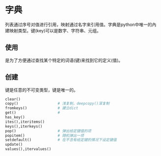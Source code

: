 # 字典
列表通过序号对值进行引用，映射通过名字来引用值。字典是python中唯一的內建映射类型。键(key)可以是数字、字符串、元组。

## 使用
是为了方便通过查找某个特定的词语(键)来找到它的定义(值)。

## 创建
键是任意的不可变类型，键是唯一的。
```python
clear()
copy()                  # 浅复制，deepcopy()深复制
fromkeys()              # 建立dict
get()                   #
has_key()
ites(),iteritems()
keys(),iterkeys()
pop()                   # 弹出给定键值的项
popitem()               # 随机弹出一项
setdefault()            # 在不含有给定键的情况下设定键值
update()
values(),itervalues()
```